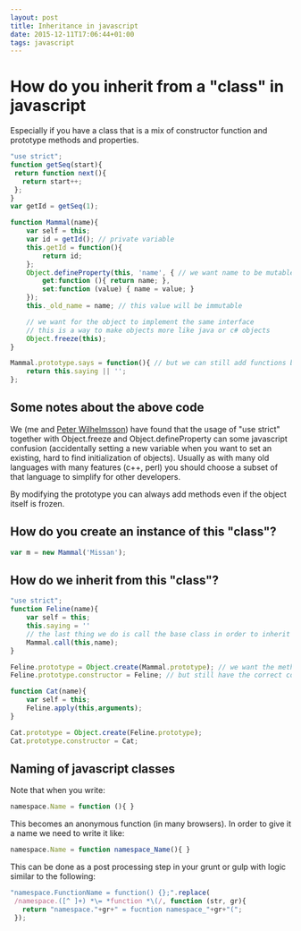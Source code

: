 ```yaml
---
layout: post
title: Inheritance in javascript
date: 2015-12-11T17:06:44+01:00
tags: javascript
---
```


# How do you inherit from a "class" in javascript

Especially if you have a class that is a mix of constructor function and prototype methods and properties.

```javascript
"use strict";
function getSeq(start){
 return function next(){
   return start++;
 };
}
var getId = getSeq(1);

function Mammal(name){  
    var self = this;
    var id = getId(); // private variable 
    this.getId = function(){
        return id;
    };
    Object.defineProperty(this, 'name', { // we want name to be mutable
        get:function (){ return name; },
        set:function (value) { name = value; }
    });
    this._old_name = name; // this value will be immutable

    // we want for the object to implement the same interface
    // this is a way to make objects more like java or c# objects
    Object.freeze(this);
}

Mammal.prototype.says = function(){ // but we can still add functions by adding to the prototype
    return this.saying || '';
};
```

## Some notes about the above code

We (me and [Peter Wilhelmsson](https://github.com/2hdddg/)) have found that the usage of "use strict" together with Object.freeze and Object.defineProperty can some javascript confusion (accidentally setting a new variable when you want to set an existing, hard to find initialization of objects). Usually as with many old languages with many features (c++, perl) you should choose a subset of that language to simplify for other developers.

By modifying the prototype you can always add methods even if the object itself is frozen.

## How do you create an instance of this "class"?

```javascript
var m = new Mammal('Missan');
```

## How do we inherit from this "class"?

```javascript
"use strict";
function Feline(name){
    var self = this;
    this.saying = ''
    // the last thing we do is call the base class in order to inherit and freeze this class
    Mammal.call(this,name);
}

Feline.prototype = Object.create(Mammal.prototype); // we want the methods and properties added through prototype
Feline.prototype.constructor = Feline; // but still have the correct constructor

function Cat(name){
    var self = this;
    Feline.apply(this,arguments);
}

Cat.prototype = Object.create(Feline.prototype);
Cat.prototype.constructor = Cat;
```

## Naming of javascript classes

Note that when you write: 

```javascript
namespace.Name = function (){ } 
```

This becomes an anonymous function (in many browsers). In order to give it a name we need to write it like:

```javascript
namespace.Name = function namespace_Name(){ } 
```

This can be done as a post processing step in your grunt or gulp with logic similar to the following:

```javascript
"namespace.FunctionName = function() {};".replace(
 /namespace.([^ ]+) *\= *function *\(/, function (str, gr){
   return "namespace."+gr+" = fucntion namespace_"+gr+"(";
 });
```
